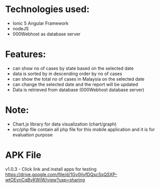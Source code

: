 
# Technologies used:
* Ionic 5 Angular Framework
* nodeJS
* 000Webhost as database server

# Features:
* can show no of cases by state based on the selected date
* data is sorted by in descending order by no of cases
* can show the total no of cases in Malaysia on the selected date
* can change the selected date and the report will be updated 
* Data is retrieved from database (000Webhost database server)

# Note:
* Chart.js library for data visualization (chart/graph)
* src/php file contain all php file for this mobile application and it is for evaluation purpose

# APK File
v1.0.3 - Click link and install apps for testing
https://drive.google.com/file/d/1Gv0ilyfDQscSsQSXP-wtOEvnCqBvKWiW/view?usp=sharing
